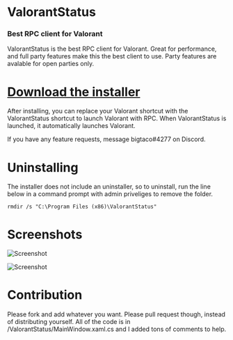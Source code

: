 # ValorantStatus
### Best RPC client for Valorant
ValorantStatus is the best RPC client for Valorant. Great for performance, and full party features make this the best client to use. Party features are avalable for open parties only.
# [Download the installer](https://github.com/brianbaldner/ValorantStatus/releases/latest/download/ValorantStatusInstall.exe)
After installing, you can replace your Valorant shortcut with the ValorantStatus shortcut to launch Valorant with RPC. When ValorantStatus is launched, it automatically launches Valorant.

If you have any feature requests, message bigtaco#4277 on Discord.

# Uninstalling

The installer does not include an uninstaller, so to uninstall, run the line below in a command prompt with admin priveliges to remove the folder.

`rmdir /s "C:\Program Files (x86)\ValorantStatus"`
# Screenshots

![Screenshot](https://raw.githubusercontent.com/brianbaldner/ValorantStatus/master/img/shot1.png)

![Screenshot](https://raw.githubusercontent.com/brianbaldner/ValorantStatus/master/img/shot2.png)

# Contribution

Please fork and add whatever you want. Please pull request though, instead of distributing yourself. All of the code is in /ValorantStatus/MainWindow.xaml.cs and I added tons of comments to help.
